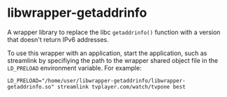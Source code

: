 # libwrapper-getaddrinfo
A wrapper library to replace the libc `getaddrinfo()` function with a version that doesn't return IPv6 addresses.

To use this wrapper with an application, start the application, such as streamlink by specifiying the path to
the wrapper shared object file in the `LD_PRELOAD` environment variable.  For example:
```
LD_PRELOAD="/home/user/libwrapper-getaddrinfo/libwrapper-getaddrinfo.so" streamlink tvplayer.com/watch/tvpone best
```
